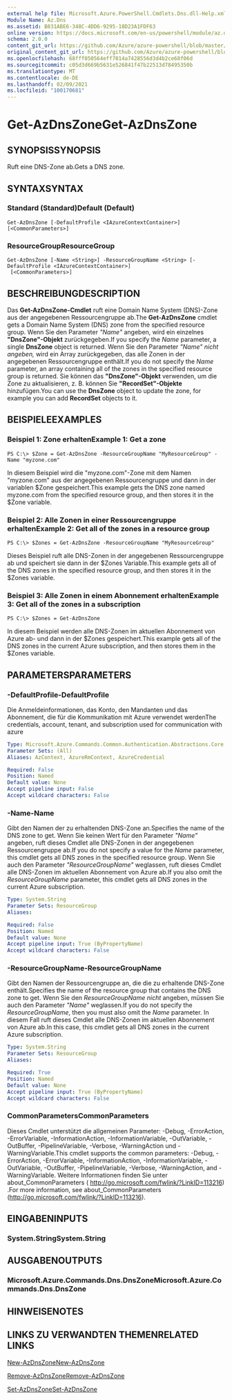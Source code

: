 ```yaml
---
external help file: Microsoft.Azure.PowerShell.Cmdlets.Dns.dll-Help.xml
Module Name: Az.Dns
ms.assetid: B831ABE6-348C-4DD6-9295-18D23A1FDF63
online version: https://docs.microsoft.com/en-us/powershell/module/az.dns/get-azdnszone
schema: 2.0.0
content_git_url: https://github.com/Azure/azure-powershell/blob/master/src/Dns/Dns/help/Get-AzDnsZone.md
original_content_git_url: https://github.com/Azure/azure-powershell/blob/master/src/Dns/Dns/help/Get-AzDnsZone.md
ms.openlocfilehash: 68fff050564eff7014a7428556d3d4b2ce68f06d
ms.sourcegitcommit: c05d3d669b5631e526841f47b22513d78495350b
ms.translationtype: MT
ms.contentlocale: de-DE
ms.lasthandoff: 02/09/2021
ms.locfileid: "100170681"
---
```

# <span data-ttu-id="22ed6-101">Get-AzDnsZone</span><span class="sxs-lookup"><span data-stu-id="22ed6-101">Get-AzDnsZone</span></span>

## <span data-ttu-id="22ed6-102">SYNOPSIS</span><span class="sxs-lookup"><span data-stu-id="22ed6-102">SYNOPSIS</span></span>
<span data-ttu-id="22ed6-103">Ruft eine DNS-Zone ab.</span><span class="sxs-lookup"><span data-stu-id="22ed6-103">Gets a DNS zone.</span></span>

## <span data-ttu-id="22ed6-104">SYNTAX</span><span class="sxs-lookup"><span data-stu-id="22ed6-104">SYNTAX</span></span>

### <span data-ttu-id="22ed6-105">Standard (Standard)</span><span class="sxs-lookup"><span data-stu-id="22ed6-105">Default (Default)</span></span>
```
Get-AzDnsZone [-DefaultProfile <IAzureContextContainer>] [<CommonParameters>]
```

### <span data-ttu-id="22ed6-106">ResourceGroup</span><span class="sxs-lookup"><span data-stu-id="22ed6-106">ResourceGroup</span></span>
```
Get-AzDnsZone [-Name <String>] -ResourceGroupName <String> [-DefaultProfile <IAzureContextContainer>]
 [<CommonParameters>]
```

## <span data-ttu-id="22ed6-107">BESCHREIBUNG</span><span class="sxs-lookup"><span data-stu-id="22ed6-107">DESCRIPTION</span></span>
<span data-ttu-id="22ed6-108">Das **Get-AzDnsZone-Cmdlet** ruft eine Domain Name System (DNS)-Zone aus der angegebenen Ressourcengruppe ab.</span><span class="sxs-lookup"><span data-stu-id="22ed6-108">The **Get-AzDnsZone** cmdlet gets a Domain Name System (DNS) zone from the specified resource group.</span></span>
<span data-ttu-id="22ed6-109">Wenn Sie den Parameter *"Name"* angeben, wird ein einzelnes **"DnsZone"-Objekt** zurückgegeben.</span><span class="sxs-lookup"><span data-stu-id="22ed6-109">If you specify the *Name* parameter, a single **DnsZone** object is returned.</span></span>
<span data-ttu-id="22ed6-110">Wenn Sie den Parameter *"Name" nicht angeben,* wird ein Array zurückgegeben, das alle Zonen in der angegebenen Ressourcengruppe enthält.</span><span class="sxs-lookup"><span data-stu-id="22ed6-110">If you do not specify the *Name* parameter, an array containing all of the zones in the specified resource group is returned.</span></span>
<span data-ttu-id="22ed6-111">Sie können das **"DnsZone"-Objekt** verwenden, um die Zone zu aktualisieren, z. B. können Sie **"RecordSet"-Objekte** hinzufügen.</span><span class="sxs-lookup"><span data-stu-id="22ed6-111">You can use the **DnsZone** object to update the zone, for example you can add **RecordSet** objects to it.</span></span>

## <span data-ttu-id="22ed6-112">BEISPIELE</span><span class="sxs-lookup"><span data-stu-id="22ed6-112">EXAMPLES</span></span>

### <span data-ttu-id="22ed6-113">Beispiel 1: Zone erhalten</span><span class="sxs-lookup"><span data-stu-id="22ed6-113">Example 1: Get a zone</span></span>
```
PS C:\> $Zone = Get-AzDnsZone -ResourceGroupName "MyResourceGroup" -Name "myzone.com"
```

<span data-ttu-id="22ed6-114">In diesem Beispiel wird die "myzone.com"-Zone mit dem Namen "myzone.com" aus der angegebenen Ressourcengruppe und dann in der variablen $Zone gespeichert.</span><span class="sxs-lookup"><span data-stu-id="22ed6-114">This example gets the DNS zone named myzone.com from the specified resource group, and then stores it in the $Zone variable.</span></span>

### <span data-ttu-id="22ed6-115">Beispiel 2: Alle Zonen in einer Ressourcengruppe erhalten</span><span class="sxs-lookup"><span data-stu-id="22ed6-115">Example 2: Get all of the zones in a resource group</span></span>
```
PS C:\> $Zones = Get-AzDnsZone -ResourceGroupName "MyResourceGroup"
```

<span data-ttu-id="22ed6-116">Dieses Beispiel ruft alle DNS-Zonen in der angegebenen Ressourcengruppe ab und speichert sie dann in der $Zones Variable.</span><span class="sxs-lookup"><span data-stu-id="22ed6-116">This example gets all of the DNS zones in the specified resource group, and then stores it in the $Zones variable.</span></span>

### <span data-ttu-id="22ed6-117">Beispiel 3: Alle Zonen in einem Abonnement erhalten</span><span class="sxs-lookup"><span data-stu-id="22ed6-117">Example 3: Get all of the zones in a subscription</span></span>
```
PS C:\> $Zones = Get-AzDnsZone
```

<span data-ttu-id="22ed6-118">In diesem Beispiel werden alle DNS-Zonen im aktuellen Abonnement von Azure ab- und dann in der $Zones gespeichert.</span><span class="sxs-lookup"><span data-stu-id="22ed6-118">This example gets all of the DNS zones in the current Azure subscription, and then stores them in the $Zones variable.</span></span>

## <span data-ttu-id="22ed6-119">PARAMETERS</span><span class="sxs-lookup"><span data-stu-id="22ed6-119">PARAMETERS</span></span>

### <span data-ttu-id="22ed6-120">-DefaultProfile</span><span class="sxs-lookup"><span data-stu-id="22ed6-120">-DefaultProfile</span></span>
<span data-ttu-id="22ed6-121">Die Anmeldeinformationen, das Konto, den Mandanten und das Abonnement, die für die Kommunikation mit Azure verwendet werden</span><span class="sxs-lookup"><span data-stu-id="22ed6-121">The credentials, account, tenant, and subscription used for communication with azure</span></span>

```yaml
Type: Microsoft.Azure.Commands.Common.Authentication.Abstractions.Core.IAzureContextContainer
Parameter Sets: (All)
Aliases: AzContext, AzureRmContext, AzureCredential

Required: False
Position: Named
Default value: None
Accept pipeline input: False
Accept wildcard characters: False
```

### <span data-ttu-id="22ed6-122">-Name</span><span class="sxs-lookup"><span data-stu-id="22ed6-122">-Name</span></span>
<span data-ttu-id="22ed6-123">Gibt den Namen der zu erhaltenden DNS-Zone an.</span><span class="sxs-lookup"><span data-stu-id="22ed6-123">Specifies the name of the DNS zone to get.</span></span>
<span data-ttu-id="22ed6-124">Wenn Sie keinen Wert für den Parameter *"Name"* angeben, ruft dieses Cmdlet alle DNS-Zonen in der angegebenen Ressourcengruppe ab.</span><span class="sxs-lookup"><span data-stu-id="22ed6-124">If you do not specify a value for the *Name* parameter, this cmdlet gets all DNS zones in the specified resource group.</span></span>
<span data-ttu-id="22ed6-125">Wenn Sie auch den Parameter *"ResourceGroupName"* weglassen, ruft dieses Cmdlet alle DNS-Zonen im aktuellen Abonnement von Azure ab.</span><span class="sxs-lookup"><span data-stu-id="22ed6-125">If you also omit the *ResourceGroupName* parameter, this cmdlet gets all DNS zones in the current Azure subscription.</span></span>

```yaml
Type: System.String
Parameter Sets: ResourceGroup
Aliases:

Required: False
Position: Named
Default value: None
Accept pipeline input: True (ByPropertyName)
Accept wildcard characters: False
```

### <span data-ttu-id="22ed6-126">-ResourceGroupName</span><span class="sxs-lookup"><span data-stu-id="22ed6-126">-ResourceGroupName</span></span>
<span data-ttu-id="22ed6-127">Gibt den Namen der Ressourcengruppe an, die die zu erhaltende DNS-Zone enthält.</span><span class="sxs-lookup"><span data-stu-id="22ed6-127">Specifies the name of the resource group that contains the DNS zone to get.</span></span>
<span data-ttu-id="22ed6-128">Wenn Sie den *ResourceGroupName nicht* angeben, müssen Sie auch den Parameter *"Name"* weglassen.</span><span class="sxs-lookup"><span data-stu-id="22ed6-128">If you do not specify the *ResourceGroupName*, then you must also omit the *Name* parameter.</span></span>
<span data-ttu-id="22ed6-129">In diesem Fall ruft dieses Cmdlet alle DNS-Zonen im aktuellen Abonnement von Azure ab.</span><span class="sxs-lookup"><span data-stu-id="22ed6-129">In this case, this cmdlet gets all DNS zones in the current Azure subscription.</span></span>

```yaml
Type: System.String
Parameter Sets: ResourceGroup
Aliases:

Required: True
Position: Named
Default value: None
Accept pipeline input: True (ByPropertyName)
Accept wildcard characters: False
```

### <span data-ttu-id="22ed6-130">CommonParameters</span><span class="sxs-lookup"><span data-stu-id="22ed6-130">CommonParameters</span></span>
<span data-ttu-id="22ed6-131">Dieses Cmdlet unterstützt die allgemeinen Parameter: -Debug, -ErrorAction, -ErrorVariable, -InformationAction, -InformationVariable, -OutVariable, -OutBuffer, -PipelineVariable, -Verbose, -WarningAction und -WarningVariable.</span><span class="sxs-lookup"><span data-stu-id="22ed6-131">This cmdlet supports the common parameters: -Debug, -ErrorAction, -ErrorVariable, -InformationAction, -InformationVariable, -OutVariable, -OutBuffer, -PipelineVariable, -Verbose, -WarningAction, and -WarningVariable.</span></span> <span data-ttu-id="22ed6-132">Weitere Informationen finden Sie unter about_CommonParameters ( http://go.microsoft.com/fwlink/?LinkID=113216) .</span><span class="sxs-lookup"><span data-stu-id="22ed6-132">For more information, see about_CommonParameters (http://go.microsoft.com/fwlink/?LinkID=113216).</span></span>

## <span data-ttu-id="22ed6-133">EINGABEN</span><span class="sxs-lookup"><span data-stu-id="22ed6-133">INPUTS</span></span>

### <span data-ttu-id="22ed6-134">System.String</span><span class="sxs-lookup"><span data-stu-id="22ed6-134">System.String</span></span>

## <span data-ttu-id="22ed6-135">AUSGABEN</span><span class="sxs-lookup"><span data-stu-id="22ed6-135">OUTPUTS</span></span>

### <span data-ttu-id="22ed6-136">Microsoft.Azure.Commands.Dns.DnsZone</span><span class="sxs-lookup"><span data-stu-id="22ed6-136">Microsoft.Azure.Commands.Dns.DnsZone</span></span>

## <span data-ttu-id="22ed6-137">HINWEISE</span><span class="sxs-lookup"><span data-stu-id="22ed6-137">NOTES</span></span>

## <span data-ttu-id="22ed6-138">LINKS ZU VERWANDTEN THEMEN</span><span class="sxs-lookup"><span data-stu-id="22ed6-138">RELATED LINKS</span></span>

[<span data-ttu-id="22ed6-139">New-AzDnsZone</span><span class="sxs-lookup"><span data-stu-id="22ed6-139">New-AzDnsZone</span></span>](./New-AzDnsZone.md)

[<span data-ttu-id="22ed6-140">Remove-AzDnsZone</span><span class="sxs-lookup"><span data-stu-id="22ed6-140">Remove-AzDnsZone</span></span>](./Remove-AzDnsZone.md)

[<span data-ttu-id="22ed6-141">Set-AzDnsZone</span><span class="sxs-lookup"><span data-stu-id="22ed6-141">Set-AzDnsZone</span></span>](./Set-AzDnsZone.md)
